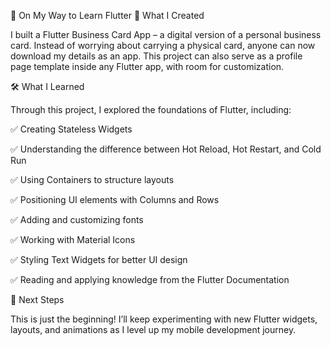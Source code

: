🚀 On My Way to Learn Flutter
📱 What I Created

I built a Flutter Business Card App – a digital version of a personal business card.
Instead of worrying about carrying a physical card, anyone can now download my details as an app.
This project can also serve as a profile page template inside any Flutter app, with room for customization.

🛠️ What I Learned

Through this project, I explored the foundations of Flutter, including:

✅ Creating Stateless Widgets

✅ Understanding the difference between Hot Reload, Hot Restart, and Cold Run

✅ Using Containers to structure layouts

✅ Positioning UI elements with Columns and Rows

✅ Adding and customizing fonts

✅ Working with Material Icons

✅ Styling Text Widgets for better UI design

✅ Reading and applying knowledge from the Flutter Documentation

🌱 Next Steps

This is just the beginning! I’ll keep experimenting with new Flutter widgets, layouts, and animations as I level up my mobile development journey.
